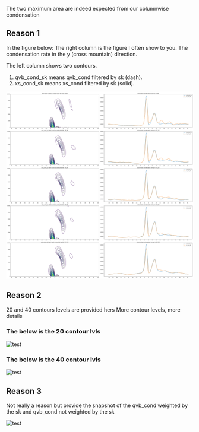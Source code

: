 
The two maximum area are indeed expected from our columnwise condensation 


## Reason 1
In the figure below:
The right column is the figure I often show to you. The condensation rate in the y (cross mountain) direction.

The left column shows two contours. 
1. qvb_cond_sk means qvb_cond filtered by sk (dash). 
2. xs_cond_sk means xs_cond filtered by sk (solid). 

![test](https://github.com/JiananChenUST/random_pic_years/blob/main/qvb_xs_cond_detail.png)


## Reason 2
20 and 40 contours levels are provided hers
More contour levels, more details

### The below is the 20 contour lvls 
![test](https://github.com/JiananChenUST/random_pic_years/blob/main/qvb_cond_detail_contour_20_levels.png)


### The below is the 40 contour lvls 
![test](https://github.com/JiananChenUST/random_pic_years/blob/main/qvb_cond_detail_contour_40_levels.png)

## Reason 3

Not really a reason but provide the snapshot of the qvb_cond weighted by the sk and qvb_cond not weighted by the sk 

![test](https://github.com/JiananChenUST/random_pic_years/blob/main/qvb_weighted_or_not_in_t_series.png)